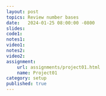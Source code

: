 ```yaml
---
layout: post
topics: Review number bases
date:   2024-01-25 08:00:00 -0800
slides: 
code1: 
notes1: 
video1: 
notes2: 
video2: 
assignment:
    url: assignments/project01.html
    name: Project01
category: setup
published: true
---
```


